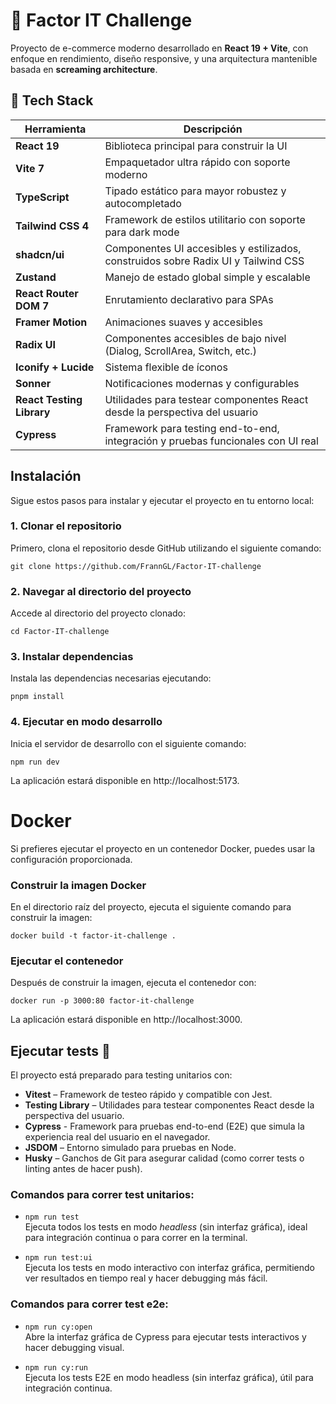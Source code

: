 # 🛒 Factor IT Challenge

Proyecto de e-commerce moderno desarrollado en **React 19 + Vite**, con enfoque en rendimiento, diseño responsive, y una arquitectura mantenible basada en **screaming architecture**.

## 🚀 Tech Stack

| Herramienta               | Descripción                                                                        |
| ------------------------- | ---------------------------------------------------------------------------------- |
| **React 19**              | Biblioteca principal para construir la UI                                          |
| **Vite 7**                | Empaquetador ultra rápido con soporte moderno                                      |
| **TypeScript**            | Tipado estático para mayor robustez y autocompletado                               |
| **Tailwind CSS 4**        | Framework de estilos utilitario con soporte para dark mode                         |
| **shadcn/ui**             | Componentes UI accesibles y estilizados, construidos sobre Radix UI y Tailwind CSS |
| **Zustand**               | Manejo de estado global simple y escalable                                         |
| **React Router DOM 7**    | Enrutamiento declarativo para SPAs                                                 |
| **Framer Motion**         | Animaciones suaves y accesibles                                                    |
| **Radix UI**              | Componentes accesibles de bajo nivel (Dialog, ScrollArea, Switch, etc.)            |
| **Iconify + Lucide**      | Sistema flexible de íconos                                                         |
| **Sonner**                | Notificaciones modernas y configurables                                            |
| **React Testing Library** | Utilidades para testear componentes React desde la perspectiva del usuario         |
| **Cypress**               | Framework para testing end-to-end, integración y pruebas funcionales con UI real   |

## Instalación

Sigue estos pasos para instalar y ejecutar el proyecto en tu entorno local:

### 1. Clonar el repositorio

Primero, clona el repositorio desde GitHub utilizando el siguiente comando:

```
git clone https://github.com/FrannGL/Factor-IT-challenge
```

### 2. Navegar al directorio del proyecto

Accede al directorio del proyecto clonado:

```
cd Factor-IT-challenge
```

### 3. Instalar dependencias

Instala las dependencias necesarias ejecutando:

```
pnpm install
```

### 4. Ejecutar en modo desarrollo

Inicia el servidor de desarrollo con el siguiente comando:

```
npm run dev
```

La aplicación estará disponible en http://localhost:5173.

# Docker

Si prefieres ejecutar el proyecto en un contenedor Docker, puedes usar la configuración proporcionada.

### Construir la imagen Docker

En el directorio raíz del proyecto, ejecuta el siguiente comando para construir la imagen:

```
docker build -t factor-it-challenge .
```

### Ejecutar el contenedor

Después de construir la imagen, ejecuta el contenedor con:

```
docker run -p 3000:80 factor-it-challenge
```

La aplicación estará disponible en http://localhost:3000.

## Ejecutar tests 🧪

El proyecto está preparado para testing unitarios con:

- **Vitest** – Framework de testeo rápido y compatible con Jest.
- **Testing Library** – Utilidades para testear componentes React desde la perspectiva del usuario.
- **Cypress** - Framework para pruebas end-to-end (E2E) que simula la experiencia real del usuario en el navegador.
- **JSDOM** – Entorno simulado para pruebas en Node.
- **Husky** – Ganchos de Git para asegurar calidad (como correr tests o linting antes de hacer push).

### Comandos para correr test unitarios:

- `npm run test`  
  Ejecuta todos los tests en modo _headless_ (sin interfaz gráfica), ideal para integración continua o para correr en la terminal.

- `npm run test:ui`  
  Ejecuta los tests en modo interactivo con interfaz gráfica, permitiendo ver resultados en tiempo real y hacer debugging más fácil.

### Comandos para correr test e2e:

- `npm run cy:open`  
  Abre la interfaz gráfica de Cypress para ejecutar tests interactivos y hacer debugging visual.

- `npm run cy:run`  
  Ejecuta los tests E2E en modo headless (sin interfaz gráfica), útil para integración continua.
